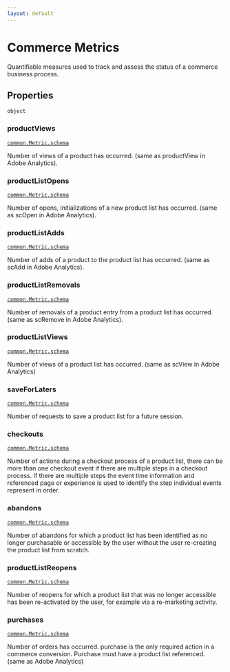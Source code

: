 ```yaml
---
layout: default
---
```


# Commerce Metrics

Quantifiable measures used to track and assess the status of a commerce business process.
## Properties

`object`


###  productViews
[`common.Metric.schema`](../common/Metric.schema.md) 

Number of views of a product has occurred. (same as productView in Adobe Analytics).



###  productListOpens
[`common.Metric.schema`](../common/Metric.schema.md) 

Number of opens, initializations of a new product list has occurred. (same as scOpen in Adobe Analytics).



###  productListAdds
[`common.Metric.schema`](../common/Metric.schema.md) 

Number of adds of a product to the product list has occurred. (same as scAdd in Adobe Analytics).



###  productListRemovals
[`common.Metric.schema`](../common/Metric.schema.md) 

Number of removals of a product entry from a product list has occurred. (same as scRemove in Adobe Analytics).



###  productListViews
[`common.Metric.schema`](../common/Metric.schema.md) 

Number of views of a product list has occurred. (same as scView in Adobe Analytics)



###  saveForLaters
[`common.Metric.schema`](../common/Metric.schema.md) 

Number of requests to save a product list for a future session.



###  checkouts
[`common.Metric.schema`](../common/Metric.schema.md) 

Number of actions during a checkout process of a product list, there can be more than one checkout event if there are multiple steps in a checkout
process. If there are multiple steps the event time information and
referenced page or experience is used to identify the step individual
events represent in order.



###  abandons
[`common.Metric.schema`](../common/Metric.schema.md) 

Number of abandons for which a product list has been identified as no longer purchasable or accessible by the user without the user re-creating the product list from scratch.



###  productListReopens
[`common.Metric.schema`](../common/Metric.schema.md) 

Number of reopens for which a product list that was no longer accessible has been re-activated by the user, for example via a re-marketing activity.



###  purchases
[`common.Metric.schema`](../common/Metric.schema.md) 

Number of orders has occurred. purchase is the only required action in a commerce conversion. Purchase must have a product list referenced. (same as Adobe Analytics)





